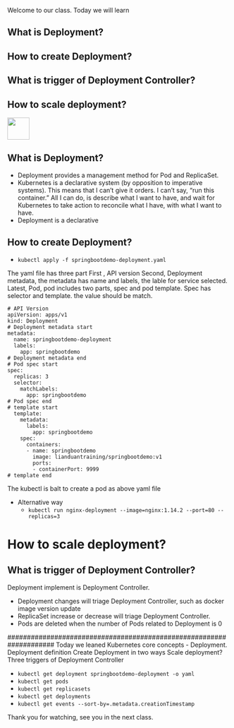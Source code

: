 Welcome to our class. Today we will learn 
## What is Deployment?  
## How to create Deployment?
## What is trigger of Deployment Controller?
## How to scale deployment?


<image src ="https://github.com/kubernetes/community/blob/master/icons/png/resources/labeled/deploy-256.png?raw=true" width="50">  

## What is Deployment?  
- Deployment provides a management method for Pod and ReplicaSet. 
- Kubernetes is a declarative system (by opposition to imperative systems). This means that I can’t give it orders. I can’t say, “run this container.” All I can do, is describe what I want to have, and wait for Kubernetes to take action to reconcile what I have, with what I want to have.
- Deployment is a declarative

  
## How to create Deployment?
-  `kubectl apply -f springbootdemo-deployment.yaml` 

The yaml file has three part
First , API version
Second, Deployment metadata, the metadata has name and labels, the lable for service selected.
Latest, Pod, pod includes two parts, spec and pod template. 
Spec has selector and template. the value should be match. 

```
# API Version  
apiVersion: apps/v1
kind: Deployment
# Deployment metadata start
metadata:
  name: springbootdemo-deployment
  labels:
    app: springbootdemo
# Deployment metadata end
# Pod spec start    
spec:
  replicas: 3
  selector:
    matchLabels:
      app: springbootdemo
# Pod spec end       
# template start      
  template:
    metadata:
      labels:
        app: springbootdemo
    spec:
      containers:
      - name: springbootdemo
        image: lianduantraining/springbootdemo:v1
        ports:
        - containerPort: 9999
# template end 
```

The kubectl is balt to create a pod as above yaml file
- Alternative way    
   -  `kubectl run nginx-deployment --image=nginx:1.14.2 --port=80 --replicas=3 `    

# How to scale deployment?

## What is trigger of Deployment Controller?
Deployment implement is Deployment Controller.
- Deployment changes will triage  Deployment Controller, such as docker image version update
- ReplicaSet increase or decrease will triage Deployment Controller. 
- Pods are deleted when the number of Pods related to Deployment is 0



####################################################################
Today we leaned Kubernetes core concepts - Deployment.
Deployment definition 
Create Deployment in two ways
Scale deployment?
Three triggers of Deployment Controller


- `kubectl get deployment springbootdemo-deployment -o yaml`  
- `kubectl get pods`
- `kubectl get replicasets`
- `kubectl get deployments`
- `kubectl get events --sort-by=.metadata.creationTimestamp`



Thank you for watching, see you in the next class.




